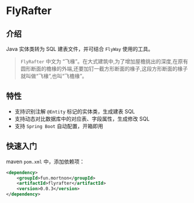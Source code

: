 # FlyRafter

## 介绍

Java 实体类转为 SQL 建表文件，并可结合 `FlyWay` 使用的工具。

> `FlyRafter` 中文为 “飞椽”。在大式建筑中,为了增加屋檐挑出的深度,在原有圆形断面的檐椽的外端,还要加钉一截方形断面的椽子,这段方形断面的椽子就叫做“飞椽”,也叫“飞檐椽”。

## 特性

- 支持识别注解 `@Entity` 标记的实体类，生成建表 SQL
- 支持动态对比数据库中的对应表、字段属性，生成修改 SQL
- 支持 `Spring Boot` 自动配置，开箱即用

## 快速入门

maven `pom.xml` 中，添加依赖项：

```xml
<dependency>
    <groupId>fun.mortnon</groupId>
    <artifactId>flyrafter</artifactId>
    <version>0.0.3</version>
</dependency>
```
